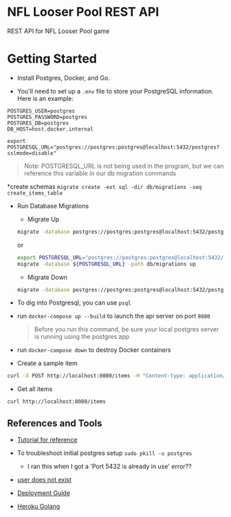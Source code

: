 # NFL Looser Pool REST API

REST API for NFL Looser Pool game

# Getting Started

* Install Postgres, Docker, and Go.

* You'll need to set up a ```.env``` file to store your PostgreSQL information. Here is an example:

```
POSTGRES_USER=postgres
POSTGRES_PASSWORD=postgres
POSTGRES_DB=postgres
DB_HOST=host.docker.internal

export POSTGRESQL_URL="postgres://postgres:postgres@localhost:5432/postgres?sslmode=disable"
```
> Note: POSTGRESQL_URL is not being used in the program, but we can reference this variable in our db migration commands

*create schemas ```migrate create -ext sql -dir db/migrations -seq create_items_table```

* Run Database Migrations
  * Migrate Up
  ```bash
  migrate -database postgres://postgres:postgres@localhost:5432/postgres?sslmode=disable -path db/migrations up
  ```
  or
  ```bash
  export POSTGRESQL_URL="postgres://postgres:postgres@localhost:5432/postgres?sslmode=disable"
  migrate -database ${POSTGRESQL_URL} -path db/migrations up
  ```


  * Migrate Down
  ```bash
  migrate -database postgres://postgres:postgres@localhost:5432/postgres?sslmode=disable -path db/migrations down
  ```

* To dig into Postgresql, you can use ```psql```

* run ```docker-compose up --build``` to launch the api server on port ```8080```
  > Before you run this command, be sure your local postgres server is running using the postgres app

* run ```docker-compose down``` to destroy Docker containers

* Create a sample item 
```bash
curl -X POST http://localhost:8080/items -H "Content-type: application/json" -d '{ "name": "swim across the River Benue", "description": "ho ho ho"}'
```

* Get all items
```bash
curl http://localhost:8080/items
```

## References and Tools

* [Tutorial for reference](https://blog.logrocket.com/how-to-build-a-restful-api-with-docker-postgresql-and-go-chi/)

* To troubleshoot initial postgres setup ```sudo pkill -u postgres```
  * I ran this when I got a 'Port 5432 is already in use' error??

* [user does not exist](https://stackoverflow.com/questions/17633422/psql-fatal-database-user-does-not-exist)

* [Deployment Guide](https://dev.to/wati_fe/how-i-setup-golang-on-docker-and-deploy-it-to-heroku-343e)

* [Heroku Golang](https://devcenter.heroku.com/articles/getting-started-with-go#use-a-database)